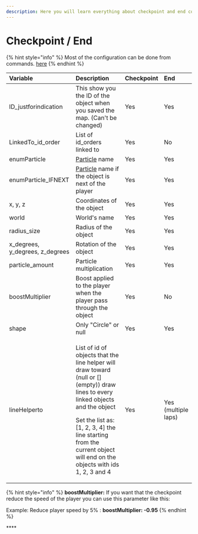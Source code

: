 ```yaml
---
description: Here you will learn everything about checkpoint and end configuration
---
```


# Checkpoint / End

{% hint style="info" %}
Most of the configuration can be done from commands. [here](https://chooseit.gitbook.io/elytraracing/commands/command-ermap#map-checkpoint-configuration)
{% endhint %}

<table>
  <thead>
    <tr>
      <th style="text-align:left">Variable</th>
      <th style="text-align:left">Description</th>
      <th style="text-align:left">Checkpoint</th>
      <th style="text-align:left">End</th>
    </tr>
  </thead>
  <tbody>
    <tr>
      <td style="text-align:left">ID_justforindication</td>
      <td style="text-align:left">This show you the ID of the object when you saved the map. (Can&apos;t
        be changed)</td>
      <td style="text-align:left">Yes</td>
      <td style="text-align:left">Yes</td>
    </tr>
    <tr>
      <td style="text-align:left">LinkedTo_id_order</td>
      <td style="text-align:left">List of id_orders linked to</td>
      <td style="text-align:left">Yes</td>
      <td style="text-align:left">No</td>
    </tr>
    <tr>
      <td style="text-align:left">enumParticle</td>
      <td style="text-align:left"><a href="https://chooseit.gitbook.io/elytraracing/commands/command-ermap#map-checkpoint-configuration">Particle</a> name</td>
      <td
      style="text-align:left">Yes</td>
        <td style="text-align:left">Yes</td>
    </tr>
    <tr>
      <td style="text-align:left">enumParticle_IFNEXT</td>
      <td style="text-align:left"><a href="https://chooseit.gitbook.io/elytraracing/commands/command-ermap#map-checkpoint-configuration">Particle</a> name
        if the object is next of the player</td>
      <td style="text-align:left">Yes</td>
      <td style="text-align:left">Yes</td>
    </tr>
    <tr>
      <td style="text-align:left">x, y, z</td>
      <td style="text-align:left">Coordinates of the object</td>
      <td style="text-align:left">Yes</td>
      <td style="text-align:left">Yes</td>
    </tr>
    <tr>
      <td style="text-align:left">world</td>
      <td style="text-align:left">World&apos;s name</td>
      <td style="text-align:left">Yes</td>
      <td style="text-align:left">Yes</td>
    </tr>
    <tr>
      <td style="text-align:left">radius_size</td>
      <td style="text-align:left">Radius of the object</td>
      <td style="text-align:left">Yes</td>
      <td style="text-align:left">Yes</td>
    </tr>
    <tr>
      <td style="text-align:left">x_degrees, y_degrees, z_degrees</td>
      <td style="text-align:left">Rotation of the object</td>
      <td style="text-align:left">Yes</td>
      <td style="text-align:left">Yes</td>
    </tr>
    <tr>
      <td style="text-align:left">particle_amount</td>
      <td style="text-align:left">Particle multiplication</td>
      <td style="text-align:left">Yes</td>
      <td style="text-align:left">Yes</td>
    </tr>
    <tr>
      <td style="text-align:left">boostMultiplier</td>
      <td style="text-align:left">Boost applied to the player when the player pass through the object</td>
      <td
      style="text-align:left">Yes</td>
        <td style="text-align:left">No</td>
    </tr>
    <tr>
      <td style="text-align:left">shape</td>
      <td style="text-align:left">Only &quot;Circle&quot; or null</td>
      <td style="text-align:left">Yes</td>
      <td style="text-align:left">Yes</td>
    </tr>
    <tr>
      <td style="text-align:left">lineHelperto</td>
      <td style="text-align:left">
        <p>List of id of objects that the line helper will draw toward (null or []
          (empty)) draw lines to every linked objects and the object</p>
        <p>Set the list as: [1, 2, 3, 4] the line starting from the current object
          will end on the objects with ids 1, 2, 3 and 4</p>
      </td>
      <td style="text-align:left">Yes</td>
      <td style="text-align:left">Yes (multiple laps)</td>
    </tr>
  </tbody>
</table>

{% hint style="info" %}
**boostMultiplier:** If you want that the checkpoint reduce the speed of the player you can use this parameter like this:

Example: Reduce player speed by 5% : **boostMultiplier: -0.95**
{% endhint %}

\*\*\*\*

